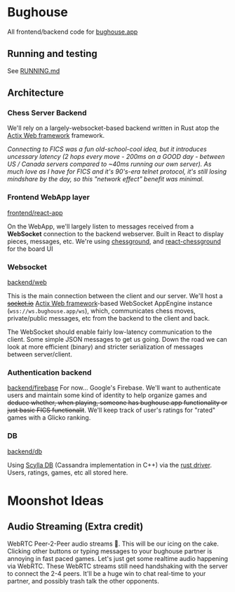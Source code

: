 # Bughouse

All frontend/backend code for [bughouse.app](https://bughouse.app)

## Running and testing
See [RUNNING.md](RUNNING.md)

## Architecture

### Chess Server Backend
We'll rely on a largely-websocket-based backend written in Rust atop the [Actix Web framework](https://actix.rs/docs/websockets/) framework.

*Connecting to FICS was a fun old-school-cool idea, but it introduces uncessary latency (2 hops every move - 200ms on a GOOD day - between US / Canada servers compared to ~40ms running our own server).  As much love as I have for FICS and it's 90's-era telnet protocol, it's still losing mindshare by the day, so this "network effect" benefit was minimal.*

### Frontend WebApp layer
[frontend/react-app](frontend/react-app)

On the WebApp, we'll largely listen to messages received from a **WebSocket** connection to the backend webserver. 
Built in React to display pieces, messages, etc.
We're using [chessground](https://github.com/ornicar/chessground), and [react-chessground](https://github.com/ruilisi/react-chessground) for the board UI

### Websocket
[backend/web](backend/web)

This is the main connection between the client and our server.  We'll host a ~~[socket.io](https://socket.io/)~~ [Actix Web framework](https://actix.rs/docs/websockets/)-based WebSocket AppEngine instance  (`wss://ws.bughouse.app/ws`), which, communicates chess moves, private/public messages, etc from the backend to the client and back.

The WebSocket should enable fairly low-latency communication to the client.  Some simple JSON messages to get us going.  Down the road we can look at more efficient (binary) and stricter serialization of messages between server/client.

### Authentication backend
[backend/firebase](backend/firebase)
For now... Google's Firebase.
We'll want to authenticate users and maintain some kind of identity to help organize games and ~~deduce whether, when playing, someone has bughouse.app functionality or just basic FICS functionalit~~. 
We'll keep track of user's ratings for "rated" games with a Glicko ranking.
 
### DB
[backend/db](backend/db)

Using [Scylla DB](https://www.scylladb.com/) (Cassandra implementation in C++) via the [rust driver](https://github.com/scylladb/scylla-rust-driver/).  Users, ratings, games, etc all stored here.

# Moonshot Ideas
## Audio Streaming (Extra credit)
WebRTC Peer-2-Peer audio streams 🤯.  This will be our icing on the cake. Clicking other buttons or typing messages to your bughouse partner is annoying in fast paced games.  Let's just get some realtime audio happening via WebRTC.  These WebRTC streams still need handshaking with the server to connect the 2-4 peers.  It'll be a huge win to chat real-time to your partner, and possibly trash talk the other opponents.

